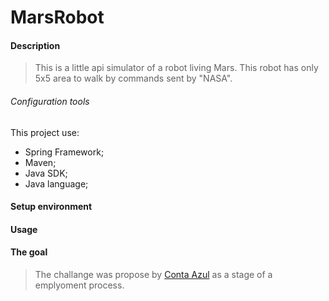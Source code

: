 # __MarsRobot__

#### __Description__

> This is a little api simulator of a robot living Mars.
This robot has only 5x5 area to walk by commands sent by "NASA".
###### Configuration tools
This project use:
- Spring Framework;
- Maven;
- Java SDK;
- Java language;


#### Setup environment

#### Usage

#### __The goal__

> The challange was propose by [Conta Azul](www.contaazul.com) as a stage
of a emplyoment process.
